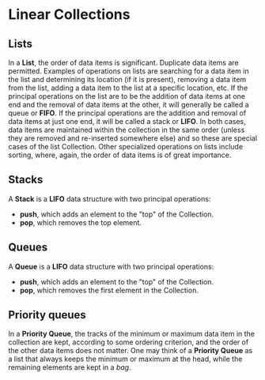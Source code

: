# Linear Collections

## Lists

In a **List**, the order of data items is significant. Duplicate data items are permitted. Examples of
operations on lists are searching for a data item in the list and determining its location (if it is present),
removing a data item from the list, adding a data item to the list at a specific location, etc. If the
principal operations on the list are to be the addition of data items at one end and the removal of data items
at the other, it will generally be called a queue or **FIFO**. If the principal operations are the addition and
removal of data items at just one end, it will be called a stack or **LIFO**. In both cases, data items are maintained
within the collection in the same order (unless they are removed and re-inserted somewhere else) and so these
are special cases of the list Collection. Other specialized operations on lists include sorting, where, again,
the order of data items is of great importance.

## Stacks

A **Stack** is a **LIFO** data structure with two principal operations:
- **push**, which adds an element to the "top" of the Collection.
- **pop**, which removes the top element.

## Queues

A **Queue** is a **LIFO** data structure with two principal operations:
- **push**, which adds an element to the "top" of the Collection.
- **pop**, which removes the first element in the Collection.

## Priority queues

In a **Priority Queue**, the tracks of the minimum or maximum data item in the collection are kept, according to
some ordering criterion, and the order of the other data items does not matter. One may think of a **Priority Queue**
as a list that always keeps the minimum or maximum at the head, while the remaining elements are kept in a _bag_.
